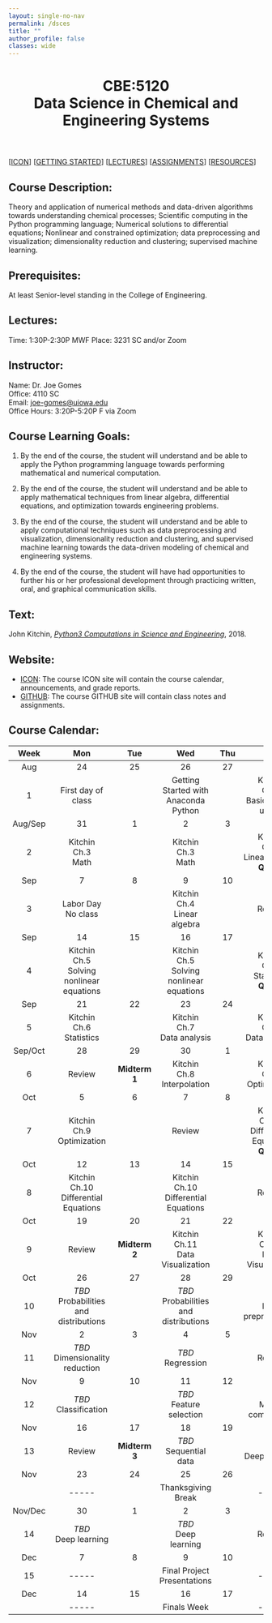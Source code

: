 ```yaml
---
layout: single-no-nav
permalink: /dsces
title: ""
author_profile: false
classes: wide
---
```


<header>
  <h1>CBE:5120<br>Data Science in Chemical and Engineering Systems</h1>
</header>


<p align="left">
  [<a href="https://uiowa.instructure.com/courses/151432/users">ICON</a>] [<a href="https://www.github.com/thegomeslab/dsces/startup">GETTING STARTED</a>] [<a href="https://www.github.com/thegomeslab/dsces/lectures">LECTURES</a>] [<a href="https://www.github.com/thegomeslab/dsces/assignments">ASSIGNMENTS</a>] [<a href="https://www.github.com/thegomeslab/dsces/resources">RESOURCES</a>]
</p>

## Course Description:
Theory and application of numerical methods and data-driven algorithms towards understanding chemical processes; Scientific computing in the Python programming language; Numerical solutions to differential equations; Nonlinear and constrained optimization; data preprocessing and visualization; dimensionality reduction and clustering; supervised machine learning.

## Prerequisites:
At least Senior-level standing in the College of Engineering.

## Lectures:
Time: 1:30P-2:30P MWF
Place: 3231 SC and/or Zoom

## Instructor:
Name: Dr. Joe Gomes  
Office: 4110 SC  
Email: [joe-gomes@uiowa.edu](mailto:joe-gomes@uiowa.edu)  
Office Hours: 3:20P-5:20P F via Zoom

## Course Learning Goals:
1. By the end of the course, the student will understand and be able to apply the Python programming language towards performing mathematical and numerical computation.

2. By the end of the course, the student will understand and be able to apply mathematical techniques from linear algebra, differential equations, and optimization towards engineering problems.

3. By the end of the course, the student will understand and be able to apply computational techniques such as data preprocessing and visualization, dimensionality reduction and clustering, and supervised machine learning towards the data-driven modeling of chemical and engineering systems.

4. By the end of the course, the student will have had opportunities to further his or her professional development through practicing written, oral, and graphical communication skills.

## Text:
John Kitchin, [_Python3 Computations in Science and Engineering_](https://kitchingroup.cheme.cmu.edu/pycse/), 2018.  

## Website:
- [ICON](https://uiowa.instructure.com/courses/151432/users): The course ICON site will contain the course calendar, announcements, and grade reports.
- [GITHUB](https://www.github.com/thegomeslab/dsces): The course GITHUB site will contain class notes and assignments.

## Course Calendar:

| Week | Mon | Tue | Wed | Thu | Fri |
| :---: | :---: | :---: | :---: | :---: | :---: | 
| Aug | 24 | 25 | 26 | 27 | 28 |
| 1 | First day of class | | Getting Started with<br>Anaconda Python | | Kitchin<br>Ch.2<br>Basic Python usage |
| Aug/Sep | 31 | 1 | 2 | 3 | 4 |
| 2 | Kitchin<br>Ch.3<br>Math | | Kitchin<br>Ch.3<br>Math | | Kitchin<br>Ch.4<br>Linear algebra<br>**Quiz 1** |
| Sep | 7 | 8 | 9 | 10 | 11 |
| 3 | Labor Day<br>No class | | Kitchin<br>Ch.4<br>Linear algebra | | Review |
| Sep | 14 | 15 | 16 | 17 | 18 |
| 4 | Kitchin<br>Ch.5<br>Solving nonlinear equations | | Kitchin<br>Ch.5<br>Solving nonlinear equations | | Kitchin<br>Ch.6<br>Statistics<br>**Quiz 2** |
| Sep | 21 | 22 | 23 | 24 | 25 |
| 5 | Kitchin<br>Ch.6<br>Statistics | | Kitchin<br>Ch.7<br>Data analysis | | Kitchin<br>Ch.7<br>Data analysis |
| Sep/Oct | 28 | 29 | 30 | 1 | 2 |
| 6 | Review | **Midterm 1** | Kitchin<br>Ch.8<br>Interpolation | | Kitchin<br>Ch.9<br>Optimization |
| Oct | 5 | 6 | 7 | 8 | 9 |
| 7 | Kitchin<br>Ch.9<br>Optimization | | Review | | Kitchin<br>Ch.10<br>Differential Equations<br>**Quiz 3** |
| Oct | 12 | 13 | 14 | 15 | 16 |
| 8 | Kitchin<br>Ch.10<br>Differential Equations | | Kitchin<br>Ch.10<br>Differential Equations | | Review |
| Oct | 19 | 20 | 21 | 22 | 23 |
| 9 | Review | **Midterm 2** | Kitchin<br>Ch.11<br>Data Visualization | | Kitchin<br>Ch.11<br>Data Visualization |
| Oct | 26 | 27 | 28 | 29 | 30 |
| 10 | _TBD_<br>Probabilities and distributions | | _TBD_<br>Probabilities and distributions  | | _TBD_<br>Data preprocessing  |
| Nov | 2 | 3 | 4 | 5 | 6 |
| 11 | _TBD_<br>Dimensionality reduction | | _TBD_<br>Regression | | Review |
| Nov | 9 | 10 | 11 | 12 | 13 |
| 12 | _TBD_<br>Classification | | _TBD_<br>Feature selection| | _TBD_<br>Model comparison |
| Nov | 16 | 17 | 18 | 19 | 20 |
| 13 | Review | **Midterm 3** | _TBD_<br>Sequential data | | _TBD_<br>Deep learning |
| Nov | 23 | 24 | 25 | 26 | 27 |
| | ----- || Thanksgiving Break || ----- |
| Nov/Dec | 30 | 1 | 2 | 3 | 4 |
| 14 | _TBD_<br>Deep learning | | _TBD_<br>Deep learning | | Review |
| Dec | 7 | 8 | 9 | 10 | 11 |
| 15 | ----- || Final Project Presentations || ----- |
| Dec | 14 | 15 | 16 | 17 | 18 |
| | ----- || Finals Week || ----- |
